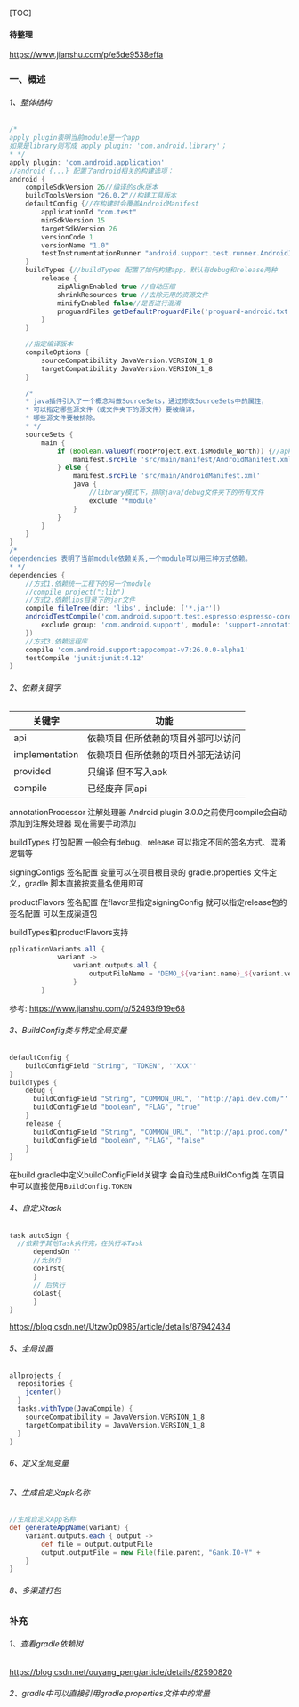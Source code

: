 
[TOC]

#### 待整理
https://www.jianshu.com/p/e5de9538effa

### 一、概述

###### 1、整体结构

```groovy
/*
apply plugin表明当前module是一个app
如果是library则写成 apply plugin: 'com.android.library'；
* */
apply plugin: 'com.android.application'
//android {...} 配置了android相关的构建选项：
android {
    compileSdkVersion 26//编译的sdk版本
    buildToolsVersion "26.0.2"//构建工具版本
    defaultConfig {//在构建时会覆盖AndroidManifest
        applicationId "com.test"
        minSdkVersion 15
        targetSdkVersion 26
        versionCode 1
        versionName "1.0"
        testInstrumentationRunner "android.support.test.runner.AndroidJUnitRunner"
    }
    buildTypes {//buildTypes 配置了如何构建app，默认有debug和release两种
        release {
        	zipAlignEnabled true //自动压缩
        	shrinkResources true //去除无用的资源文件
            minifyEnabled false//是否进行混淆
            proguardFiles getDefaultProguardFile('proguard-android.txt'), 'proguard-rules.pro'//混淆文件的位置
        }
    }

	//指定编译版本
	compileOptions {
        sourceCompatibility JavaVersion.VERSION_1_8
        targetCompatibility JavaVersion.VERSION_1_8
    }

    /*
    * java插件引入了一个概念叫做SourceSets，通过修改SourceSets中的属性，
    * 可以指定哪些源文件（或文件夹下的源文件）要被编译，
    * 哪些源文件要被排除。
    * */
    sourceSets {
        main {
            if (Boolean.valueOf(rootProject.ext.isModule_North)) {//apk
                manifest.srcFile 'src/main/manifest/AndroidManifest.xml'
            } else {
                manifest.srcFile 'src/main/AndroidManifest.xml'
                java {
                    //library模式下，排除java/debug文件夹下的所有文件
                    exclude '*module'
                }
            }
        }
    }
}
/*
dependencies 表明了当前module依赖关系,一个module可以用三种方式依赖。
* */
dependencies {
	//方式1.依赖统一工程下的另一个module
    //compile project(":lib")
    //方式2.依赖libs目录下的jar文件
    compile fileTree(dir: 'libs', include: ['*.jar'])
    androidTestCompile('com.android.support.test.espresso:espresso-core:2.2.2', {
        exclude group: 'com.android.support', module: 'support-annotations'
    })
    //方式3.依赖远程库
    compile 'com.android.support:appcompat-v7:26.0.0-alpha1'
    testCompile 'junit:junit:4.12'
}
```

###### 2、依赖关键字

| 关键字 | 功能 |
|--------|--------|
|    api    |    依赖项目 但所依赖的项目外部可以访问    |
|    implementation    |    依赖项目 但所依赖的项目外部无法访问    |
|    provided    |    只编译 但不写入apk    |
|    compile    |    已经废弃 同api    |

annotationProcessor  注解处理器
Android plugin 3.0.0之前使用compile会自动添加到注解处理器 现在需要手动添加

buildTypes 打包配置
一般会有debug、release  可以指定不同的签名方式、混淆逻辑等

signingConfigs 签名配置
变量可以在项目根目录的 gradle.properties 文件定义，gradle 脚本直接按变量名使用即可

productFlavors 签名配置
在flavor里指定signingConfig 就可以指定release包的签名配置
可以生成渠道包

buildTypes和productFlavors支持
```groovy
pplicationVariants.all {
            variant ->
                variant.outputs.all {
                    outputFileName = "DEMO_${variant.name}_${variant.versionName}.apk"
                }
        }
```

参考: https://www.jianshu.com/p/52493f919e68

###### 3、BuildConfig类与特定全局变量

```groovy
defaultConfig {
    buildConfigField "String", "TOKEN", '"XXX"'
}
buildTypes {
    debug {
      buildConfigField "String", "COMMON_URL", '"http://api.dev.com/"'
      buildConfigField "boolean", "FLAG", "true"
    }
    release {
      buildConfigField "String", "COMMON_URL", '"http://api.prod.com/"'
      buildConfigField "boolean", "FLAG", "false"
    }
}
```

在build.gradle中定义buildConfigField关键字 会自动生成BuildConfig类
在项目中可以直接使用`BuildConfig.TOKEN`

###### 4、自定义task
```groovy
task autoSign {
  //依赖于其他Task执行完，在执行本Task
      dependsOn ''
      //先执行
      doFirst{
      }
      // 后执行
      doLast{
      }
}
```
https://blog.csdn.net/Utzw0p0985/article/details/87942434

###### 5、全局设置
```groovy
allprojects {
  repositories {
    jcenter()
  }
  tasks.withType(JavaCompile) {
    sourceCompatibility = JavaVersion.VERSION_1_8
    targetCompatibility = JavaVersion.VERSION_1_8
  }
}
```

###### 6、定义全局变量

###### 7、生成自定义apk名称
```groovy
//生成自定义App名称
def generateAppName(variant) {
    variant.outputs.each { output ->
        def file = output.outputFile
        output.outputFile = new File(file.parent, "Gank.IO-V" +           android.defaultConfig.versionName + ".apk")
    }
}
```

###### 8、多渠道打包


### 补充
###### 1、查看gradle依赖树
https://blog.csdn.net/ouyang_peng/article/details/82590820

###### 2、gradle中可以直接引用gradle.properties文件中的常量